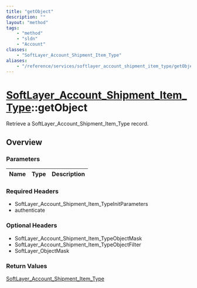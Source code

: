 ```yaml
---
title: "getObject"
description: ""
layout: "method"
tags:
    - "method"
    - "sldn"
    - "Account"
classes:
    - "SoftLayer_Account_Shipment_Item_Type"
aliases:
    - "/reference/services/softlayer_account_shipment_item_type/getObject"
---
```

# [SoftLayer_Account_Shipment_Item_Type](/reference/services/SoftLayer_Account_Shipment_Item_Type)::getObject

Retrieve a SoftLayer_Account_Shipment_Item_Type record.


## Overview 


### Parameters 
|Name | Type | Description |
| --- | --- | --- |


### Required Headers
* SoftLayer_Account_Shipment_Item_TypeInitParameters
* authenticate

### Optional Headers
* SoftLayer_Account_Shipment_Item_TypeObjectMask
* SoftLayer_Account_Shipment_Item_TypeObjectFilter
* SoftLayer_ObjectMask

### Return Values
<a href='/reference/datatypes/SoftLayer_Account_Shipment_Item_Type'>SoftLayer_Account_Shipment_Item_Type </a>

